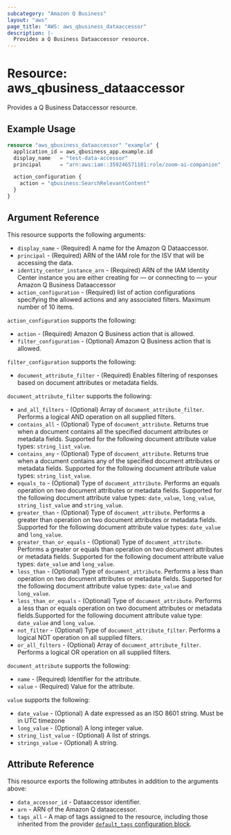 ```yaml
---
subcategory: "Amazon Q Business"
layout: "aws"
page_title: "AWS: aws_qbusiness_dataaccessor"
description: |-
  Provides a Q Business Dataaccessor resource.
---
```


# Resource: aws_qbusiness_dataaccessor

Provides a Q Business Dataccessor resource.

## Example Usage

```terraform
resource "aws_qbusiness_dataaccessor" "example" {
  application_id = aws_qbusiness_app.example.id
  display_name   = "test-data-accessor"
  principal      = "arn:aws:iam::359246571101:role/zoom-ai-companion"

  action_configuration {
    action = "qbusiness:SearchRelevantContent"
  }
}
```

## Argument Reference

This resource supports the following arguments:

* `display_name` - (Required) A name for the Amazon Q Dataaccessor.
* `principal` - (Required) ARN of the IAM role for the ISV that will be accessing the data.
* `identity_center_instance_arn` - (Required) ARN of the IAM Identity Center instance you are either creating for — or connecting to — your Amazon Q Business Dataaccessor
* `action_configuration` - (Required) list of action configurations specifying the allowed actions and any associated filters. Maximum number of 10 items.

`action_configuration` supports the following:

* `action` - (Required) Amazon Q Business action that is allowed.
* `filter_configuration` - (Optional) Amazon Q Business action that is allowed.

`filter_configuration` supports the following:

* `document_attribute_filter` - (Required) Enables filtering of responses based on document attributes or metadata fields.

`document_attribute_filter` supports the following:

* `and_all_filters` - (Optional) Array of `document_attribute_filter`. Performs a logical AND operation on all supplied filters.
* `contains_all` - (Optional) Type of `document_attribute`. Returns true when a document contains all the specified document attributes or metadata fields. Supported for the following document attribute value types: `string_list_value`.
* `contains_any` - (Optional) Type of `document_attribute`. Returns true when a document contains any of the specified document attributes or metadata fields. Supported for the following document attribute value types: `string_list_value`.
* `equals_to` - (Optional) Type of `document_attribute`. Performs an equals operation on two document attributes or metadata fields. Supported for the following document attribute value types: `date_value`, `long_value`, `string_list_value` and `string_value`.
* `greater_than` - (Optional) Type of `document_attribute`. Performs a greater than operation on two document attributes or metadata fields. Supported for the following document attribute value types: `date_value` and `long_value`.
* `greater_than_or_equals` - (Optional) Type of `document_attribute`. Performs a greater or equals than operation on two document attributes or metadata fields. Supported for the following document attribute value types: `date_value` and `long_value`.
* `less_than` - (Optional) Type of `document_attribute`. Performs a less than operation on two document attributes or metadata fields. Supported for the following document attribute value types: `date_value` and `long_value`.
* `less_than_or_equals` - (Optional) Type of `document_attribute`. Performs a less than or equals operation on two document attributes or metadata fields.Supported for the following document attribute value type: `date_value` and `long_value`.
* `not_filter` - (Optional) Type of `document_attribute_filter`. Performs a logical NOT operation on all supplied filters.
* `or_all_filters` - (Optional) Array of `document_attribute_filter`. Performs a logical OR operation on all supplied filters.

`document_attribute` supports the following:

* `name` - (Required) Identifier for the attribute.
* `value` - (Required) Value for the attribute.

`value` supports the following:

* `date_value` - (Optional) A date expressed as an ISO 8601 string. Must be in UTC timezone
* `long_value` - (Optional) A long integer value.
* `string_list_value` - (Optional) A list of strings.
* `strings_value` - (Optional) A string.

## Attribute Reference

This resource exports the following attributes in addition to the arguments above:

* `data_accessor_id` - Dataaccessor identifier.
* `arn` - ARN of the Amazon Q dataaccessor.
* `tags_all` - A map of tags assigned to the resource, including those inherited from the provider [`default_tags` configuration block](https://registry.terraform.io/providers/hashicorp/aws/latest/docs#default_tags-configuration-block).
